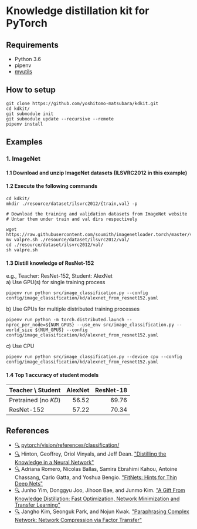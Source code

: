 # Knowledge distillation kit for PyTorch

## Requirements
- Python 3.6
- pipenv
- [myutils](https://github.com/yoshitomo-matsubara/myutils)


## How to setup
```
git clone https://github.com/yoshitomo-matsubara/kdkit.git
cd kdkit/
git submodule init
git submodule update --recursive --remote
pipenv install
```

## Examples
### 1. ImageNet
#### 1.1 Download and unzip ImageNet datasets (ILSVRC2012 in this example)
#### 1.2 Execute the following commands
```
cd kdkit/
mkdir ./resource/dataset/ilsvrc2012/{train,val} -p

# Download the training and validation datasets from ImageNet website
# Untar them under train and val dirs respectively

wget https://raw.githubusercontent.com/soumith/imagenetloader.torch/master/valprep.sh
mv valpre.sh ./resource/dataset/ilsvrc2012/val/
cd ./resource/dataset/ilsvrc2012/val/
sh valpre.sh
```
#### 1.3 Distill knowledge of ResNet-152
e.g., Teacher: ResNet-152, Student: AlexNet  
a) Use GPU(s) for single training process
```
pipenv run python src/image_classification.py --config config/image_classification/kd/alexnet_from_resnet152.yaml
```  
b) Use GPUs for multiple distributed training processes
```
pipenv run python -m torch.distributed.launch --nproc_per_node=${NUM_GPUS} --use_env src/image_classification.py --world_size ${NUM_GPUS} --config config/image_classification/kd/alexnet_from_resnet152.yaml
```
c) Use CPU
```
pipenv run python src/image_classification.py --device cpu --config config/image_classification/kd/alexnet_from_resnet152.yaml
```  
#### 1.4 Top 1 accuracy of student models
| Teacher \\ Student    | AlexNet   | ResNet-18 |  
| :---                  | ---:      | ---:      |  
| Pretrained (no *KD*)  | 56.52     | 69.76     |  
| ResNet-152            | 57.22     | 70.34     |


## References
- [:mag:](src/image_classification.py) [pytorch/vision/references/classification/](https://github.com/pytorch/vision/blob/master/references/classification/)
- [:mag:](config/image_classification/single_stage/kd) Hinton, Geoffrey, Oriol Vinyals, and Jeff Dean. ["Distilling the Knowledge in a Neural Network"](https://fb56552f-a-62cb3a1a-s-sites.googlegroups.com/site/deeplearningworkshopnips2014/65.pdf?attachauth=ANoY7co8sQACDsEYLkP11zqEAxPgYHLwkdkDP9NHfEB6pzQOUPmfWf3cVrL3WE7PNyed-lrRsF7CY6Tcme5OEQ92CTSN4f8nDfJcgt71fPtAvcTvH5BpzF-2xPvLkPAvU9Ub8XvbySAPOsMKMWmGsXG2FS1_X1LJsUfuwKdQKYVVTtRfG5LHovLHIwv6kXd3mOkDKEH7YdoyYQqjSv6ku2KDjOpVQBt0lKGVPXeRdwUcD0mxDqCe4u8%3D&attredirects=1)
- [:mag:](config/image_classification/multi_stage/fitnet) Adriana Romero, Nicolas Ballas, Samira Ebrahimi Kahou, Antoine Chassang, Carlo Gatta, and Yoshua Bengio. ["FitNets: Hints for Thin Deep Nets"](https://arxiv.org/abs/1412.6550)
- [:mag:](config/image_classification/multi_stage/fsp) Junho Yim, Donggyu Joo, Jihoon Bae, and Junmo Kim. ["A Gift From Knowledge Distillation: Fast Optimization, Network Minimization and Transfer Learning"](http://openaccess.thecvf.com/content_cvpr_2017/html/Yim_A_Gift_From_CVPR_2017_paper.html)
- [:mag:](config/image_classification/multi_stage/ft) Jangho Kim, Seonguk Park, and Nojun Kwak. ["Paraphrasing Complex Network: Network Compression via Factor Transfer"](http://papers.neurips.cc/paper/7541-paraphrasing-complex-network-network-compression-via-factor-transfer)
